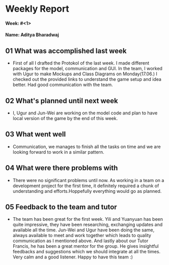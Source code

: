 # Weekly Report

#### Week: #<1>
#### Name: Aditya Bharadwaj

## 01 What was accomplished last week
- First of all I drafted the Protokol of the last week.
I made different packages for the model, communication and GUI.
In the team, I worked with Ugur to make Mockups and Class Diagrams on Monday(17.06.)
I checked out the provided links to understand the game setup and idea better.
Had good communication with the team.

## 02 What's planned until next week
- I, Ugur and Jun-Wei are working on the model code and plan to have local version of the game by the end of this week.

## 03 What went well
- Communication, we manages to finish all the tasks on time and we are looking forward to work in a similar pattern.

## 04 What were there problems with
- There were no significant problems until now. As working in a team on a development project for the first time, it definitely required a chunk of understanding and efforts.Hoppefully everything would go as planned.

## 05 Feedback to the team and tutor
- The team has been great for the first week. Yili and Yuanyuan has been quite impressive, they have been researching, exchanging updates and available all the time. Jun-Wei and Ugur have been doing the same, always available to meet and work together which leads to quality communication as I mentioned above. And lastly about our Tutor Francis, he has been a great mentor for the group. He gives insightful feedbacks and suggestions which we should integrate at all the times. Very calm and a good listener. Happy to have this team :)

